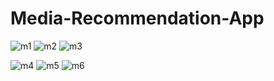# Media-Recommendation-App



![m1](https://user-images.githubusercontent.com/80204403/151306306-ab5a6371-05c3-47f8-acd2-f70828108109.jpeg)          ![m2](https://user-images.githubusercontent.com/80204403/151306309-89d2412c-7e14-484d-bcb0-03901808834d.jpeg)          ![m3](https://user-images.githubusercontent.com/80204403/151306310-dd5a4cee-e6f5-423f-9334-8a4a4265397c.jpeg)



![m4](https://user-images.githubusercontent.com/80204403/151306312-5f948c22-d8c6-4205-ad88-01a6e7f92819.jpeg)          ![m5](https://user-images.githubusercontent.com/80204403/151306313-92585bcb-73e5-4b84-ac4c-0edd6050883f.jpeg)          ![m6](https://user-images.githubusercontent.com/80204403/151306300-651923c1-a3f7-4b87-8db9-6376ef640705.jpeg)
